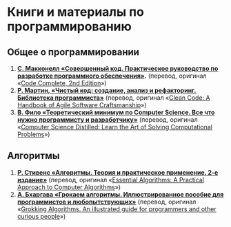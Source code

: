 # Книги и материалы по программированию

## Общее о программировании

1. **[С. Макконелл «Совершенный код. Практическое руководство по разработке программного обеспечения»](https://bhv.ru/product/sovershennyj-kod/).** (перевод, оригинал «[Code Complete, 2nd Edition](https://www.microsoftpressstore.com/store/code-complete-9780735619678)»)
2. **[Р. Мартин, «Чистый код: создание, анализ и рефакторинг. Библиотека программиста»](https://www.piter.com/product/chistyy-kod-sozdanie-analiz-i-refaktoring-biblioteka-programmista-45ccca)** (перевод, оригинал «[Clean Code: A Handbook of Agile Software Craftsmanship](https://www.pearson.de/clean-code-a-handbook-of-agile-software-craftsmanship-9780136083221)»)
3.  **[В. Фило «Теоретический минимум по Computer Science. Все что нужно программисту и разработчику»](https://www.piter.com/collection/all/product/teoreticheskiy-minimum-po-computer-science-vse-chto-nuzhno-programmistu-i-razrabotchiku)** (перевод, оригинал «[Computer Science Distilled: Learn the Art of Solving Computational Problems](https://code.energy/computer-science-distilled/)»)

## Алгоритмы

1. **[Р. Стивенс «Алгоритмы. Теория и практическое применение. 2-е издание»](https://eksmo.ru/book/algoritmy-teoriya-i-prakticheskoe-primenenie-2-e-izdanie-ITD1210854/)** (перевод, оригинал «[Essential Algorithms: A Practical Approach to Computer Algorithms](https://www.wiley.com/en-us/Essential+Algorithms%3A+A+Practical+Approach+to+Computer+Algorithms-p-9781118797297)»)
2. **[А. Бхаргава «Грокаем алгоритмы. Иллюстрированное пособие для программистов и любопытствующих»](https://www.piter.com/collection/all/product/grokaem-algoritmy-illyustrirovannoe-posobie-dlya-programmistov-i-lyubopytstvuyuschih-2)** (перевод, оригинал «[Grokking Algorithms. An illustrated guide for programmers and other curious people](https://www.manning.com/books/grokking-algorithms)»)
